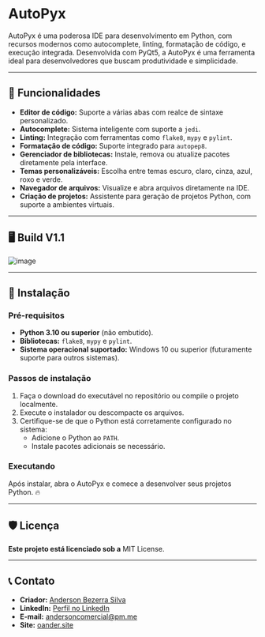 <h1> AutoPyx </h1>

<p> AutoPyx é uma poderosa IDE para desenvolvimento em Python, com recursos modernos como autocomplete, linting, formatação de código, e execução integrada. Desenvolvida com PyQt5, a AutoPyx é uma ferramenta ideal para desenvolvedores que buscam produtividade e simplicidade. </p>

---

## 🎯 **Funcionalidades**
- **Editor de código:** Suporte a várias abas com realce de sintaxe personalizado.
- **Autocomplete:** Sistema inteligente com suporte a `jedi`.
- **Linting:** Integração com ferramentas como `flake8`, `mypy` e `pylint`.
- **Formatação de código:** Suporte integrado para `autopep8`.
- **Gerenciador de bibliotecas:** Instale, remova ou atualize pacotes diretamente pela interface.
- **Temas personalizáveis:** Escolha entre temas escuro, claro, cinza, azul, roxo e verde.
- **Navegador de arquivos:** Visualize e abra arquivos diretamente na IDE.
- **Criação de projetos:** Assistente para geração de projetos Python, com suporte a ambientes virtuais.

---

## 🖥️ **Build V1.1**

![image](https://github.com/user-attachments/assets/58bf4049-b7ab-46ee-969a-819ccf9428de)


---

## 🚀 **Instalação**

### Pré-requisitos
- **Python 3.10 ou superior** (não embutido).
- **Bibliotecas:** `flake8`, `mypy` e `pylint`.
- **Sistema operacional suportado:** Windows 10 ou superior (futuramente suporte para outros sistemas).

### Passos de instalação
1. Faça o download do executável no repositório ou compile o projeto localmente.
2. Execute o instalador ou descompacte os arquivos.
3. Certifique-se de que o Python está corretamente configurado no sistema:
   - Adicione o Python ao `PATH`.
   - Instale pacotes adicionais se necessário.

### Executando
Após instalar, abra o AutoPyx e comece a desenvolver seus projetos Python. 🔥

---

## 🛡️ Licença

**Este projeto está licenciado sob a** MIT License.

---

## 📞 **Contato**

- **Criador:** [Anderson Bezerra Silva](https://github.com/oanderoficial)  
- **LinkedIn:** [Perfil no LinkedIn](https://www.linkedin.com/in/oandersonbsilva/)  
- **E-mail:** [andersoncomercial@pm.me](mailto:andersoncomercial@pm.me)
- **Site:** [oander.site](https://oander.site/)
